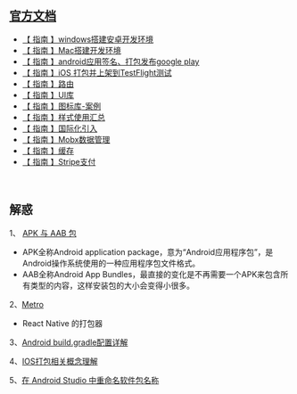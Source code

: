 ## [官方文档](https://reactnative.cn/docs/environment-setup)
* [【 指南 】windows搭建安卓开发环境](https://juejin.cn/post/7041840421806932005)
* [【 指南 】Mac搭建开发环境](https://github.com/yang1212/collection-about/issues/51)
* [ 【 指南 】android应用签名、打包发布google play](https://github.com/yang1212/collection-about/issues/52)
* [ 【 指南 】iOS 打包并上架到TestFlight测试](https://www.pkslow.com/archives/ios-build-and-testflight)
* [【 指南 】路由](https://github.com/yang1212/collection-about/issues/47)
* [【 指南 】UI库](https://juejin.cn/post/7170606687835914271)
* [【 指南 】图标库](https://github.com/oblador/react-native-vector-icons#option-with-cocoapods)[-案例](https://oblador.github.io/react-native-vector-icons/)
* [【 指南 】样式使用汇总](https://www.jianshu.com/p/1c39eced676f)
* [【 指南 】国际化引入](https://www.cnblogs.com/operate/p/16199940.html)
* [【 指南 】Mobx数据管理](https://juejin.cn/post/6945720333026459656#heading-14)
* [ 【 指南 】缓存](https://github.com/yang1212/collection-about/issues/49)
* [ 【 指南 】Stripe支付](https://github.com/yang1212/collection-about/issues/54)

<br/>

## 解惑
1、 [APK 与 AAB 包](https://www.eet-china.com/kj/63781.html)
* APK全称Android application package，意为“Android应用程序包”，是Android操作系统使用的一种应用程序包文件格式。
* AAB全称Android App Bundles，最直接的变化是不再需要一个APK来包含所有类型的内容，这样安装包的大小会变得小很多。

2、[Metro](https://maxiee.github.io/post/MetroLearning1md/)
* React Native 的打包器

3、[Android build.gradle配置详解](https://www.jianshu.com/p/c11862136abf)

4、[IOS打包相关概念理解](https://segmentfault.com/a/1190000024433432)

5、[在 Android Studio 中重命名软件包名称](https://mdnice.com/writing/5509a4d217d6468ba2c9468031580bac)
